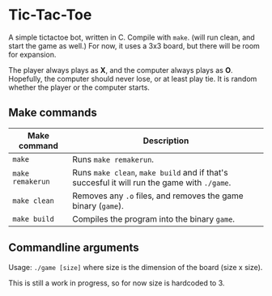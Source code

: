 # Tic-Tac-Toe

A simple tictactoe bot, written in C. Compile with `make`. (will run clean, and start the game as well.)
For now, it uses a 3x3 board, but there will be room for expansion.

The player always plays as **X**, and the computer always plays as **O**. Hopefully, the computer should never lose, or at least play tie. It is random whether the player or the computer starts.


## Make commands

| Make command | Description |
| ------------ | ----------- |
| `make`       | Runs `make remakerun`. |
| `make remakerun` | Runs `make clean`, `make build` and if that's succesful it will run the game with `./game`. |
| `make clean` | Removes any `.o` files, and removes the game binary (`game`). |
| `make build` | Compiles the program into the binary `game`. |

## Commandline arguments

Usage: `./game [size]` where size is the dimension of the board (size x size).

This is still a work in progress, so for now size is hardcoded to 3.
